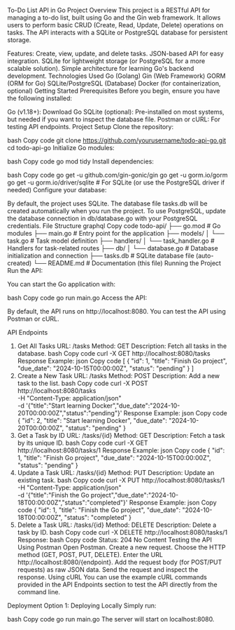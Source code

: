 
To-Do List API in Go
Project Overview
This project is a RESTful API for managing a to-do list, built using Go and the Gin web framework. It allows users to perform basic CRUD (Create, Read, Update, Delete) operations on tasks. The API interacts with a SQLite or PostgreSQL database for persistent storage.

Features:
Create, view, update, and delete tasks.
JSON-based API for easy integration.
SQLite for lightweight storage (or PostgreSQL for a more scalable solution).
Simple architecture for learning Go's backend development.
Technologies Used
Go (Golang)
Gin (Web Framework)
GORM (ORM for Go)
SQLite/PostgreSQL (Database)
Docker (for containerization, optional)
Getting Started
Prerequisites
Before you begin, ensure you have the following installed:

Go (v1.18+): Download Go
SQLite (optional): Pre-installed on most systems, but needed if you want to inspect the database file.
Postman or cURL: For testing API endpoints.
Project Setup
Clone the repository:

bash
Copy code
git clone https://github.com/yourusername/todo-api-go.git
cd todo-api-go
Initialize Go modules:

bash
Copy code
go mod tidy
Install dependencies:

bash
Copy code
go get -u github.com/gin-gonic/gin
go get -u gorm.io/gorm
go get -u gorm.io/driver/sqlite # For SQLite (or use the PostgreSQL driver if needed)
Configure your database:

By default, the project uses SQLite. The database file tasks.db will be created automatically when you run the project.
To use PostgreSQL, update the database connection in db/database.go with your PostgreSQL credentials.
File Structure
graphql
Copy code
todo-api/
├── go.mod                   # Go modules
├── main.go                  # Entry point for the application
├── models/
│   └── task.go              # Task model definition
├── handlers/
│   └── task_handler.go      # Handlers for task-related routes
├── db/
│   └── database.go          # Database initialization and connection
├── tasks.db                 # SQLite database file (auto-created)
└── README.md                # Documentation (this file)
Running the Project
Run the API:

You can start the Go application with:

bash
Copy code
go run main.go
Access the API:

By default, the API runs on http://localhost:8080. You can test the API using Postman or cURL.

API Endpoints
1. Get All Tasks
URL: /tasks
Method: GET
Description: Fetch all tasks in the database.
bash
Copy code
curl -X GET http://localhost:8080/tasks
Response Example:
json
Copy code
[
  {
    "id": 1,
    "title": "Finish Go project",
    "due_date": "2024-10-15T00:00:00Z",
    "status": "pending"
  }
]
2. Create a New Task
URL: /tasks
Method: POST
Description: Add a new task to the list.
bash
Copy code
curl -X POST http://localhost:8080/tasks \
-H "Content-Type: application/json" \
-d '{"title":"Start learning Docker","due_date":"2024-10-20T00:00:00Z","status":"pending"}'
Response Example:
json
Copy code
{
  "id": 2,
  "title": "Start learning Docker",
  "due_date": "2024-10-20T00:00:00Z",
  "status": "pending"
}
3. Get a Task by ID
URL: /tasks/{id}
Method: GET
Description: Fetch a task by its unique ID.
bash
Copy code
curl -X GET http://localhost:8080/tasks/1
Response Example:
json
Copy code
{
  "id": 1,
  "title": "Finish Go project",
  "due_date": "2024-10-15T00:00:00Z",
  "status": "pending"
}
4. Update a Task
URL: /tasks/{id}
Method: PUT
Description: Update an existing task.
bash
Copy code
curl -X PUT http://localhost:8080/tasks/1 \
-H "Content-Type: application/json" \
-d '{"title":"Finish the Go project","due_date":"2024-10-18T00:00:00Z","status":"completed"}'
Response Example:
json
Copy code
{
  "id": 1,
  "title": "Finish the Go project",
  "due_date": "2024-10-18T00:00:00Z",
  "status": "completed"
}
5. Delete a Task
URL: /tasks/{id}
Method: DELETE
Description: Delete a task by ID.
bash
Copy code
curl -X DELETE http://localhost:8080/tasks/1
Response:
bash
Copy code
Status: 204 No Content
Testing the API
Using Postman
Open Postman.
Create a new request.
Choose the HTTP method (GET, POST, PUT, DELETE).
Enter the URL http://localhost:8080/{endpoint}.
Add the request body (for POST/PUT requests) as raw JSON data.
Send the request and inspect the response.
Using cURL
You can use the example cURL commands provided in the API Endpoints section to test the API directly from the command line.

Deployment
Option 1: Deploying Locally
Simply run:

bash
Copy code
go run main.go
The server will start on localhost:8080.